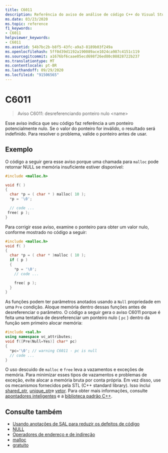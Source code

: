 ```yaml
---
title: C6011
description: Referência do aviso de análise de código C++ do Visual Studio C6011.
ms.date: 03/23/2020
ms.topic: reference
f1_keywords:
- C6011
helpviewer_keywords:
- C6011
ms.assetid: 54b7bc2b-b8f5-43fc-a9a3-8189b03f249a
ms.openlocfilehash: 5ff0d39d1192a190089ace1024ca987c4151c119
ms.sourcegitcommit: a1676bf6caae05ecd698f26ed80c08828722b237
ms.translationtype: MT
ms.contentlocale: pt-BR
ms.lasthandoff: 09/29/2020
ms.locfileid: "91506565"
---
```

# <a name="c6011"></a>C6011

> Aviso C6011: desreferenciando ponteiro nulo \<name>

Esse aviso indica que seu código faz referência a um ponteiro potencialmente nulo. Se o valor do ponteiro for inválido, o resultado será indefinido. Para resolver o problema, valide o ponteiro antes de usar.

## <a name="example"></a>Exemplo

O código a seguir gera esse aviso porque uma chamada para `malloc` pode retornar NULL se memória insuficiente estiver disponível:

```cpp
#include <malloc.h>

void f( )
{
  char *p = ( char * ) malloc( 10 );
  *p = '\0';

  // code ...
 free( p );
}
```

Para corrigir esse aviso, examine o ponteiro para obter um valor nulo, conforme mostrado no código a seguir:

```cpp
#include <malloc.h>
void f( )
{
  char *p = ( char * )malloc ( 10 );
  if ( p )
  {
    *p = '\0';
    // code ...

    free( p );
  }
}
```

As funções podem ter parâmetros anotados usando a `Null` propriedade em uma `Pre` condição. Aloque memória dentro dessas funções antes de desreferenciar o parâmetro. O código a seguir gera o aviso C6011 porque é feita uma tentativa de desreferenciar um ponteiro nulo ( `pc` ) dentro da função sem primeiro alocar memória:

```cpp
#include <sal.h>
using namespace vc_attributes;
void f([Pre(Null=Yes)] char* pc)
{
  *pc='\0'; // warning C6011 - pc is null
  // code ...
}
```

O uso descuido de `malloc` e `free` leva a vazamentos e exceções de memória. Para minimizar esses tipos de vazamentos e problemas de exceção, evite alocar a memória bruta por conta própria. Em vez disso, use os mecanismos fornecidos pela STL (C++ standard library). Isso inclui [shared_ptr](../standard-library/shared-ptr-class.md), [unique_ptr](../standard-library/unique-ptr-class.md)e [vetor](../standard-library/vector.md). Para obter mais informações, consulte [apontadores inteligentes](../cpp/smart-pointers-modern-cpp.md) e a [biblioteca padrão C++](../standard-library/cpp-standard-library-reference.md).

## <a name="see-also"></a>Consulte também

- [Usando anotações de SAL para reduzir os defeitos de código](using-sal-annotations-to-reduce-c-cpp-code-defects.md)
- [NULL](../c-runtime-library/null-crt.md)
- [Operadores de endereço e de indireção](../c-language/indirection-and-address-of-operators.md)
- [malloc](../c-runtime-library/reference/malloc.md)
- [gratuito](../c-runtime-library/reference/free.md)
